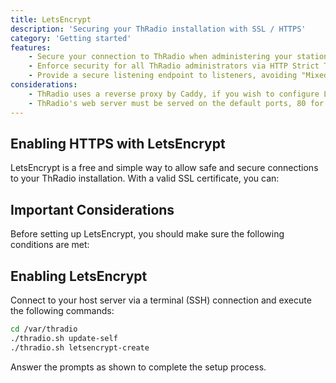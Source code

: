 ```yaml
---
title: LetsEncrypt
description: 'Securing your ThRadio installation with SSL / HTTPS'
category: 'Getting started'
features:
    - Secure your connection to ThRadio when administering your stations.
    - Enforce security for all ThRadio administrators via HTTP Strict Transport Security (HSTS), and
    - Provide a secure listening endpoint to listeners, avoiding "Mixed Content" warnings when your radio signal is played from a secure web page.
considerations:
    - ThRadio uses a reverse proxy by Caddy, if you wish to configure LetsEncrypt you must have a domain (e.g. mysite.com) or a subdomain (radio.mysite.com) configured to point to the IP of your ThRadio installation.
    - ThRadio's web server must be served on the default ports, 80 for HTTP and 443 for HTTPS
---
```


## Enabling HTTPS with LetsEncrypt

LetsEncrypt is a free and simple way to allow safe and secure connections to your ThRadio installation. With a valid SSL certificate, you can:

<list :items="features"></list>

## Important Considerations

Before setting up LetsEncrypt, you should make sure the following conditions are met:

<list :items="considerations"></list>

## Enabling LetsEncrypt

Connect to your host server via a terminal (SSH) connection and execute the following commands:

```bash
cd /var/thradio
./thradio.sh update-self
./thradio.sh letsencrypt-create
```

Answer the prompts as shown to complete the setup process.
